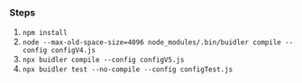 ### Steps
1. `npm install`
1. `node --max-old-space-size=4096 node_modules/.bin/buidler compile --config configV4.js`
2. `npx buidler compile --config configV5.js`
3. `npx buidler test --no-compile --config configTest.js`
